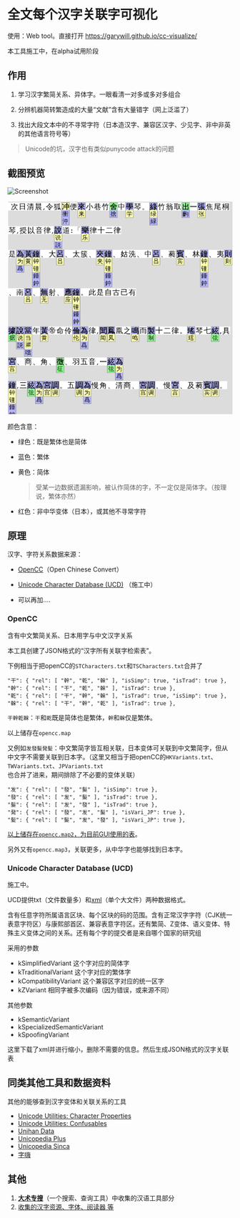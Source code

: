 # 全文每个汉字关联字可视化

使用：Web tool。直接打开 https://garywill.github.io/cc-visualize/

本工具施工中，在alpha试用阶段

## 作用

1. 学习汉字繁简关系、异体字。一眼看清一对多或多对多组合

2. 分辨机器简转繁造成的大量“文献”含有大量错字（网上泛滥了）

3. 找出大段文本中的不寻常字符（日本造汉字、兼容区汉字、少见字、非中非英的其他语言符号等）
  > Unicode的坑，汉字也有类似punycode attack的问题

## 截图预览

![Screenshot](https://repository-images.githubusercontent.com/395479775/5b0eff04-c615-4b80-bc87-091443360351)

![Screenshot](Screenshot.png)

颜色含意：

- 绿色：既是繁体也是简体

- 蓝色：繁体

- 黄色：简体
  
  > 受某一边数据遗漏影响，被认作简体的字，不一定仅是简体字。（按理说，繁体亦然）

- 红色：非中华变体（日本），或其他不寻常字符


## 原理

汉字、字符关系数据来源：

- [OpenCC](https://github.com/BYVoid/OpenCC)（Open Chinese Convert）

- [Unicode Character Database (UCD)](https://www.unicode.org/ucd/) （施工中）

- 可以再加....

### OpenCC

含有中文繁简关系、日本用字与中文汉字关系

本工具创建了JSON格式的“汉字所有关联字检索表”。

下例相当于把openCC的`STCharacters.txt`和`TSCharacters.txt`合并了

```
"干": { "rel": [ "幹", "乾", "榦" ], "isSimp": true, "isTrad": true },
"幹": { "rel": [ "干", "乾", "榦" ], "isTrad": true },
"乾": { "rel": [ "干", "幹", "榦" ], "isTrad": true, "isSimp": true },
"榦": { "rel": [ "干", "幹", "乾" ], "isTrad": true },
```

`干幹乾榦`：`干`和`乾`既是简体也是繁体，`幹`和`榦`仅是繁体。

以上储存在`opencc.map`

又例如`发發髮発髪`：中文繁简字皆互相关联，日本变体可关联到中文繁简字，但从中文字不需要关联到日本字。（这里又相当于把openCC的`HKVariants.txt`、`TWVariants.txt`、`JPVariants.txt`也合并了进来，期间排除了不必要的变体关联）

```
"发": { "rel": [ "發", "髮" ], "isSimp": true },
"發": { "rel": [ "发", "髮" ], "isTrad": true },
"髮": { "rel": [ "发", "發" ], "isTrad": true },
"発": { "rel": [ "發", "发", "髮" ], "isVari_JP": true },
"髪": { "rel": [ "髮", "发", "發" ], "isVari_JP": true },
```

<u>以上储存在`opencc.map2`，为目前GUI使用的表</u>。

另外又有`opencc.map3`，关联更多，从中华字也能够找到日本字。

### Unicode Character Database (UCD)

施工中。

UCD提供txt（文件数量多）和[xml](https://www.unicode.org/Public/15.0.0/ucdxml/)（单个大文件）两种数据格式。

含有任意字符所属语言区块、每个区块的码的范围。含有正常汉字字符（CJK统一表意字符区）与康熙部首区、兼容表意字符区。还有繁简、Z变体、语义变体、特殊主义变体之间的关系。还有每个字的提交者是来自哪个国家的研究组

采用的参数
- kSimplifiedVariant 这个字对应的简体字
- kTraditionalVariant 这个字对应的繁体字
- kCompatibilityVariant 这个兼容区字对应的统一区字
- kZVariant 相同字被多次编码（因为错误，或来源不同）

其他参数
- kSemanticVariant
- kSpecializedSemanticVariant
- kSpoofingVariant

这里下载了xml并进行缩小，删除不需要的信息。然后生成JSON格式的汉字关联表


## 同类其他工具和数据资料

其他的能够查到汉字变体和关联关系的工具

- [Unicode Utilities: Character Properties](https://util.unicode.org/UnicodeJsps/character.jsp)
- [Unicode Utilities: Confusables](https://util.unicode.org/UnicodeJsps/confusables.jsp)
- [Unihan Data](http://www.unicode.org/cgi-bin/GetUnihanData.pl)
- [Unicopedia Plus](https://github.com/tonton-pixel/unicopedia-plus)
- [Unicopedia Sinca](https://github.com/tonton-pixel/unicopedia-sinica)
- [字嗨](https://zi-hi.com/sp/uni/)

## 其他

1. [**大术专搜**](https://github.com/garywill/BigSearch/blob/master/src/README_zh.md)（一个搜索、查询工具）中收集的汉语工具部分
2. [收集的汉字资源、字体、阅读器 等](https://gitlab.com/garywill/cc-resources/-/releases)
